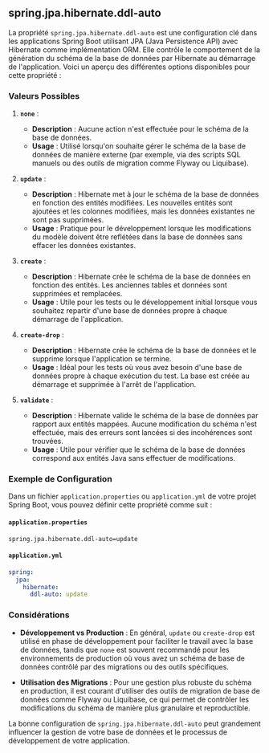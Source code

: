 ## spring.jpa.hibernate.ddl-auto
La propriété `spring.jpa.hibernate.ddl-auto` est une configuration clé dans les applications Spring Boot utilisant JPA (Java Persistence API) avec Hibernate comme implémentation ORM. Elle contrôle le comportement de la génération du schéma de la base de données par Hibernate au démarrage de l'application. Voici un aperçu des différentes options disponibles pour cette propriété :

### Valeurs Possibles

1. **`none`** : 
   - **Description** : Aucune action n'est effectuée pour le schéma de la base de données.
   - **Usage** : Utilisé lorsqu'on souhaite gérer le schéma de la base de données de manière externe (par exemple, via des scripts SQL manuels ou des outils de migration comme Flyway ou Liquibase).

2. **`update`** :
   - **Description** : Hibernate met à jour le schéma de la base de données en fonction des entités modifiées. Les nouvelles entités sont ajoutées et les colonnes modifiées, mais les données existantes ne sont pas supprimées.
   - **Usage** : Pratique pour le développement lorsque les modifications du modèle doivent être reflétées dans la base de données sans effacer les données existantes.

3. **`create`** :
   - **Description** : Hibernate crée le schéma de la base de données en fonction des entités. Les anciennes tables et données sont supprimées et remplacées.
   - **Usage** : Utile pour les tests ou le développement initial lorsque vous souhaitez repartir d'une base de données propre à chaque démarrage de l'application.

4. **`create-drop`** :
   - **Description** : Hibernate crée le schéma de la base de données et le supprime lorsque l'application se termine.
   - **Usage** : Idéal pour les tests où vous avez besoin d'une base de données propre à chaque exécution du test. La base est créée au démarrage et supprimée à l'arrêt de l'application.

5. **`validate`** :
   - **Description** : Hibernate valide le schéma de la base de données par rapport aux entités mappées. Aucune modification du schéma n'est effectuée, mais des erreurs sont lancées si des incohérences sont trouvées.
   - **Usage** : Utile pour vérifier que le schéma de la base de données correspond aux entités Java sans effectuer de modifications.

### Exemple de Configuration

Dans un fichier `application.properties` ou `application.yml` de votre projet Spring Boot, vous pouvez définir cette propriété comme suit :

#### `application.properties`
```properties
spring.jpa.hibernate.ddl-auto=update
```

#### `application.yml`
```yaml
spring:
  jpa:
    hibernate:
      ddl-auto: update
```

### Considérations

- **Développement vs Production** : En général, `update` ou `create-drop` est utilisé en phase de développement pour faciliter le travail avec la base de données, tandis que `none` est souvent recommandé pour les environnements de production où vous avez un schéma de base de données contrôlé par des migrations ou des outils spécifiques.

- **Utilisation des Migrations** : Pour une gestion plus robuste du schéma en production, il est courant d'utiliser des outils de migration de base de données comme Flyway ou Liquibase, ce qui permet de contrôler les modifications du schéma de manière plus granulaire et reproductible.

La bonne configuration de `spring.jpa.hibernate.ddl-auto` peut grandement influencer la gestion de votre base de données et le processus de développement de votre application.

